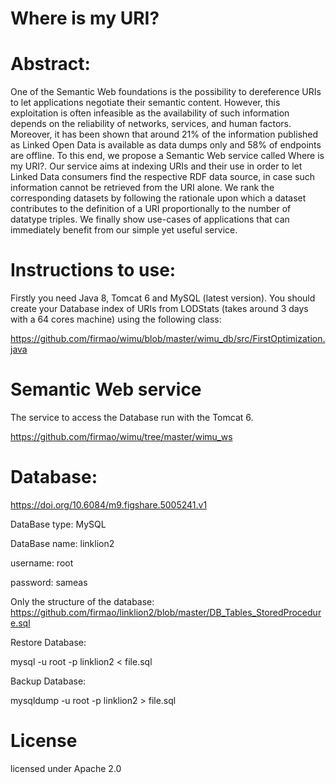 # Where is my URI?

# Abstract:
One of the Semantic Web foundations is the possibility to dereference URIs to let applications negotiate their semantic content.
However, this exploitation is often infeasible as the availability of such information depends on the reliability of networks, services, and human factors.
Moreover, it has been shown that around 21% of the information published as Linked Open Data is available as data dumps only and 58% of endpoints are offline.
To this end, we propose a Semantic Web service called Where is my URI?.
Our service aims at indexing URIs and their use in order to let Linked Data consumers find the respective RDF data source, in case such information cannot be retrieved from the URI alone.
We rank the corresponding datasets by following the rationale upon which a dataset contributes to the definition of a URI proportionally to the number of datatype triples.
We finally show use-cases of applications that can immediately benefit from our simple yet useful service.

# Instructions to use:
Firstly you need Java 8, Tomcat 6 and MySQL (latest version).
You should create your Database index of URIs from LODStats (takes around 3 days with a 64 cores machine) using the following class:

https://github.com/firmao/wimu/blob/master/wimu_db/src/FirstOptimization.java

# Semantic Web service
The service to access the Database run with the Tomcat 6.

https://github.com/firmao/wimu/tree/master/wimu_ws

# Database:
https://doi.org/10.6084/m9.figshare.5005241.v1

DataBase type: MySQL

DataBase name: linklion2

username: root

password: sameas

Only the structure of the database:
https://github.com/firmao/linklion2/blob/master/DB_Tables_StoredProcedure.sql

Restore Database:

mysql -u root -p linklion2 < file.sql

Backup Database:

mysqldump -u root -p linklion2 > file.sql


# License

licensed under Apache 2.0
